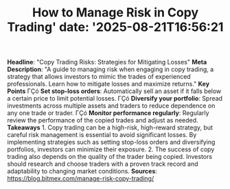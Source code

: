 ﻿---
title: "How to Manage Risk in Copy Trading'
date: '2025-08-21T16:56:21"
category: "Markets"
summary: ""
slug: "how to manage risk in copy trading"
source_urls:
  - "https://blog.bitmex.com/manage-risk-copy-trading/"
seo:
  title: "How to Manage Risk in Copy Trading | Hash n Hedge'
  description: '"
  keywords: ["news", "markets", "brief"]
---
**Headline**: "Copy Trading Risks: Strategies for Mitigating Losses"  **Meta Description**: "A guide to managing risk when engaging in copy trading, a strategy that allows investors to mimic the trades of experienced professionals. Learn how to mitigate losses and maximize returns."  **Key Points**  ΓÇó **Set stop-loss orders**: Automatically sell an asset if it falls below a certain price to limit potential losses. ΓÇó **Diversify your portfolio**: Spread investments across multiple assets and traders to reduce dependence on any one trade or trader. ΓÇó **Monitor performance regularly**: Regularly review the performance of the copied trades and adjust as needed.  **Takeaways**  1. Copy trading can be a high-risk, high-reward strategy, but careful risk management is essential to avoid significant losses. By implementing strategies such as setting stop-loss orders and diversifying portfolios, investors can minimize their exposure. 2. The success of copy trading also depends on the quality of the trader being copied. Investors should research and choose traders with a proven track record and adaptability to changing market conditions.  **Sources**: https://blog.bitmex.com/manage-risk-copy-trading/ 
